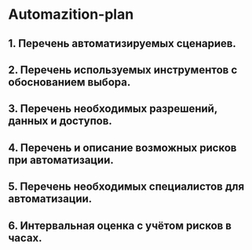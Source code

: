 # Automazition-plan
## 1. Перечень автоматизируемых сценариев.











## 2. Перечень используемых инструментов с обоснованием выбора.







## 3. Перечень необходимых разрешений, данных и доступов.



## 4. Перечень и описание возможных рисков при автоматизации.




## 5. Перечень необходимых специалистов для автоматизации.




## 6. Интервальная оценка с учётом рисков в часах.

##
